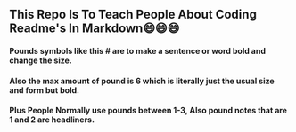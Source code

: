 ## This Repo Is To Teach People About Coding Readme's In Markdown😄😄😄
#### Pounds symbols like this # are to make a sentence or word bold and change the size.
#### Also the max amount of pound is 6 which is literally just the usual size and form but bold.
#### Plus People Normally use pounds between 1-3, Also pound notes that are 1 and 2 are headliners. 
